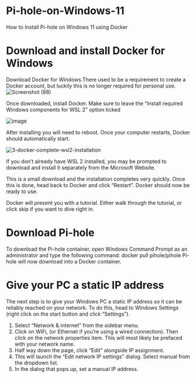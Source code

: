 # Pi-hole-on-Windows-11
How to Install Pi-hole on Windows 11 using Docker

# Download and install Docker for Windows
Download Docker for Windows.There used to be a requirement to create a Docker
account, but luckily this is no longer required for personal use.
![Screenshot (88)](https://user-images.githubusercontent.com/111239341/221732727-4912e836-519d-4800-8ad6-386fab6450e2.png)

Once downloaded, install Docker. Make sure to leave the “Install required Windows
components for WSL 2” option ticked

![image](https://user-images.githubusercontent.com/111239341/221733150-303734d1-1d03-4246-bb8e-eefc128ba599.png)

After installing you will need to reboot. Once your computer restarts, Docker should
automatically start.

![3-docker-complete-wsl2-installation](https://user-images.githubusercontent.com/111239341/221733507-f3c7fec1-fb5d-494d-b516-4a44c3e8d1b9.png)

If you don’t already have WSL 2 installed, you may be prompted to download and install it separately from the Microsoft Website.

This is a small download and the installation completes very quickly. Once this is done, head back to Docker and click “Restart”. Docker should now be ready to use.

Docker will present you with a tutorial. Either walk through the tutorial, or click skip if you want to dive right in.
# Download Pi-hole
To download the Pi-hole container, open Windows Command Prompt as an administrator and type the following command: docker pull pihole/pihole Pi-hole will now download into a Docker container.
# Give your PC a static IP address
The next step is to give your Windows PC a static IP address so it can be reliably reached on your network. To do this, head to Windows Settings (right click on the start button and click “Settings”).

1. Select “Network & internet” from the sidebar menu.
2. Click on WiFi, (or Ethernet if you’re using a wired connection). Then click on the network properties item. This will most likely be prefaced with your network name.
3. Half way down the page, click “Edit” alongside IP assignment.
4. This will launch the “Edit network IP settings” dialog. Select manual from the dropdown list.
5. In the dialog that pops up, set a manual IP address.
